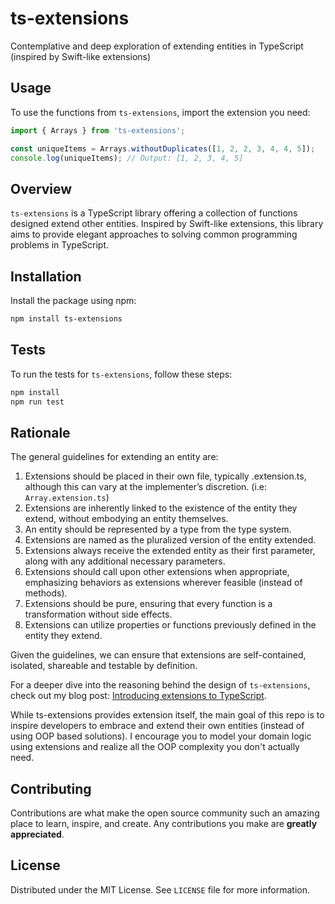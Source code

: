 # ts-extensions
Contemplative and deep exploration of extending entities in TypeScript (inspired by Swift-like extensions)

## Usage

To use the functions from `ts-extensions`, import the extension you need:

```ts
import { Arrays } from 'ts-extensions';

const uniqueItems = Arrays.withoutDuplicates([1, 2, 2, 3, 4, 4, 5]);
console.log(uniqueItems); // Output: [1, 2, 3, 4, 5]
```

## Overview
`ts-extensions` is a TypeScript library offering a collection of functions designed extend other entities. Inspired by Swift-like extensions, this library aims to provide elegant approaches to solving common programming problems in TypeScript.

## Installation
Install the package using npm:
```bash
npm install ts-extensions
```

## Tests

To run the tests for `ts-extensions`, follow these steps:

```bash
npm install
npm run test
```

## Rationale
The general guidelines for extending an entity are:
1. Extensions should be placed in their own file, typically <entity>.extension.ts, although this can vary at the implementer’s discretion. (i.e: `Array.extension.ts`)
2. Extensions are inherently linked to the existence of the entity they extend, without embodying an entity themselves.
3. An entity should be represented by a type from the type system.
4. Extensions are named as the pluralized version of the entity extended.
5. Extensions always receive the extended entity as their first parameter, along with any additional necessary parameters.
6. Extensions should call upon other extensions when appropriate, emphasizing behaviors as extensions wherever feasible (instead of methods).
7. Extensions should be pure, ensuring that every function is a transformation without side effects.
8. Extensions can utilize properties or functions previously defined in the entity they extend.

Given the guidelines, we can ensure that extensions are self-contained, isolated, shareable and testable by definition.

For a deeper dive into the reasoning behind the design of `ts-extensions`, check out my blog post: [Introducing extensions to TypeScript](https://depa-thoughts.vercel.app/extensions-typescript/).

While ts-extensions provides extension itself, the main goal of this repo is to inspire developers to embrace and extend their own entities (instead of using OOP based solutions). I encourage you to model your domain logic using extensions and realize all the OOP complexity you don't actually need.

## Contributing

Contributions are what make the open source community such an amazing place to learn, inspire, and create. Any contributions you make are **greatly appreciated**.

## License

Distributed under the MIT License. See `LICENSE` file for more information.

